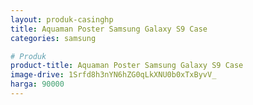 ```yaml
---
layout: produk-casinghp
title: Aquaman Poster Samsung Galaxy S9 Case
categories: samsung

# Produk
product-title: Aquaman Poster Samsung Galaxy S9 Case
image-drive: 1Srfd8h3nYN6hZG0qLkXNU0b0xTxByvV_
harga: 90000
---
```

